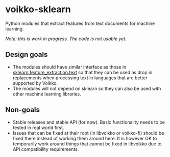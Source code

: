 # voikko-sklearn

Python modules that extract features from text documents for machine learning.

*Note: this is work in progress. The code is not usable yet.*

## Design goals

* The modules should have similar interface as those in
[sklearn.feature_extraction.text](https://scikit-learn.org/stable/modules/classes.html#module-sklearn.feature_extraction.text)
so that they can be used as drop in replacements when processing text in languages that are better supported by Voikko.
* The modules will not depend on sklearn so they can also be used with other machine learning libraries.

## Non-goals

* Stable releases and stable API (for now). Basic functionality needs to be tested in real world first.
* Issues that can be fixed at their root (in libvoikko or voikko-fi) should be fixed there instead of working them around here.
It is however OK to temporarily work around things that cannot be fixed in libvoikko due to API compatibility requirements.
